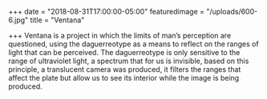 +++
date = "2018-08-31T17:00:00-05:00"
featuredimage = "/uploads/600-6.jpg"
title = "Ventana"

+++
Ventana is a project in which the limits of man’s perception are questioned, using the daguerreotype as a means to reflect on the ranges of light that can be perceived. The daguerreotype is only sensitive to the range of ultraviolet light, a spectrum that for us is invisible, based on this principle, a translucent camera was produced, it filters the ranges that affect the plate but allow us to see its interior while the image is being produced.